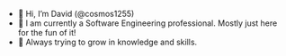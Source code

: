 - 👋 Hi, I’m David (@cosmos1255)
- 👀 I am currently a Software Engineering professional. Mostly just here for the fun of it!
- 🌱 Always trying to grow in knowledge and skills. 

<!---
cosmos1255/cosmos1255 is a ✨ special ✨ repository because its `README.md` (this file) appears on your GitHub profile.
You can click the Preview link to take a look at your changes.
--->
